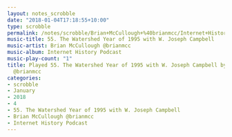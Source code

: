 ```yaml
---
layout: notes_scrobble
date: "2018-01-04T17:18:55+10:00"
type: scrobble
permalink: /notes/scrobble/Brian+McCullough+%40brianmcc/Internet+History+Podcast/b526402f4bef84983e76aedd0fc894d6379dac87.html
music-title: 55. The Watershed Year of 1995 with W. Joseph Campbell
music-artist: Brian McCullough @brianmcc
music-album: Internet History Podcast
music-play-count: "1"
title: Played 55. The Watershed Year of 1995 with W. Joseph Campbell by Brian McCullough
  @brianmcc
categories:
- scrobble
- January
- 2018
- 4
- 55. The Watershed Year of 1995 with W. Joseph Campbell
- Brian McCullough @brianmcc
- Internet History Podcast
---
```

